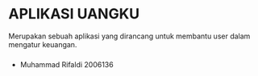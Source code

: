 # APLIKASI UANGKU

Merupakan sebuah aplikasi yang dirancang untuk membantu user dalam mengatur keuangan.

### 

- Muhammad Rifaldi 2006136

